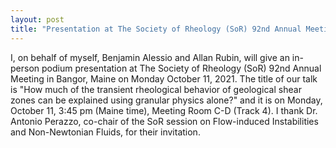 ```yaml
---
layout: post
title: "Presentation at The Society of Rheology (SoR) 92nd Annual Meeting in Bangor, Maine, in October 2021."
---
```


I, on behalf of myself, Benjamin Alessio and Allan Rubin, will give an in-person podium presentation at The Society of Rheology (SoR) 92nd Annual Meeting in Bangor, Maine on Monday October 11, 2021. The title of our talk is "How much of the transient rheological behavior of geological shear zones can be explained using granular physics alone?" and it is on Monday, October 11, 3:45 pm (Maine time), Meeting Room C-D (Track 4). I thank Dr. Antonio Perazzo, co-chair of the SoR session on Flow-induced Instabilities and Non-Newtonian Fluids, for their invitation.
